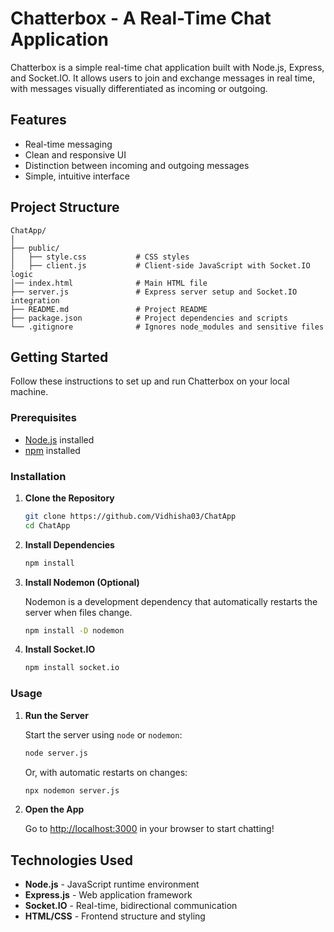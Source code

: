 
# Chatterbox - A Real-Time Chat Application

Chatterbox is a simple real-time chat application built with Node.js, Express, and Socket.IO. It allows users to join and exchange messages in real time, with messages visually differentiated as incoming or outgoing.

## Features

- Real-time messaging
- Clean and responsive UI
- Distinction between incoming and outgoing messages
- Simple, intuitive interface

## Project Structure

```
ChatApp/
│
├── public/
│   ├── style.css           # CSS styles
│   ├── client.js           # Client-side JavaScript with Socket.IO logic
│── index.html              # Main HTML file
├── server.js               # Express server setup and Socket.IO integration
├── README.md               # Project README
├── package.json            # Project dependencies and scripts
└── .gitignore              # Ignores node_modules and sensitive files
```

## Getting Started

Follow these instructions to set up and run Chatterbox on your local machine.

### Prerequisites

- [Node.js](https://nodejs.org/) installed
- [npm](https://www.npmjs.com/) installed

### Installation

1. **Clone the Repository**

   ```bash
   git clone https://github.com/Vidhisha03/ChatApp
   cd ChatApp
   ```

2. **Install Dependencies**

   ```bash
   npm install
   ```

3. **Install Nodemon (Optional)**

   Nodemon is a development dependency that automatically restarts the server when files change.

   ```bash
   npm install -D nodemon
   ```

4. **Install Socket.IO**

   ```bash
   npm install socket.io
   ```

### Usage

1. **Run the Server**

   Start the server using `node` or `nodemon`:

   ```bash
   node server.js
   ```

   Or, with automatic restarts on changes:

   ```bash
   npx nodemon server.js
   ```

2. **Open the App**

   Go to [http://localhost:3000](http://localhost:3000) in your browser to start chatting!

## Technologies Used

- **Node.js** - JavaScript runtime environment
- **Express.js** - Web application framework
- **Socket.IO** - Real-time, bidirectional communication
- **HTML/CSS** - Frontend structure and styling

